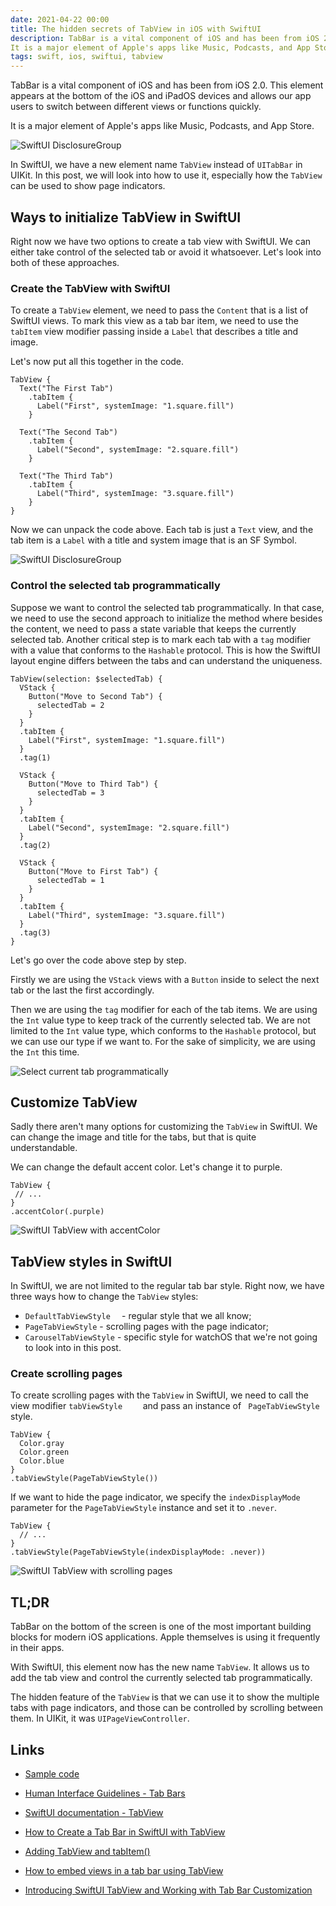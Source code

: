 ```yaml
---
date: 2021-04-22 00:00
title: The hidden secrets of TabView in iOS with SwiftUI
description: TabBar is a vital component of iOS and has been from iOS 2.0. This element appears at the bottom of the iOS and iPadOS devices and allows our app users to switch between different views or functions quickly.
It is a major element of Apple's apps like Music, Podcasts, and App Store.
tags: swift, ios, swiftui, tabview
---
```


TabBar is a vital component of iOS and has been from iOS 2.0. This element appears at the bottom of the iOS and iPadOS devices and allows our app users to switch between different views or functions quickly.

It is a major element of Apple's apps like Music, Podcasts, and App Store.

![SwiftUI DisclosureGroup](/assets/swiftui-tabview/appstore-tabview.png)

In SwiftUI, we have a new element name `TabView` instead of `UITabBar` in UIKit. In this post, we will look into how to use it, especially how the `TabView` can be used to show page indicators.

## Ways to initialize TabView in SwiftUI

Right now we have two options to create a tab view with SwiftUI. We can either take control of the selected tab or avoid it whatsoever. Let's look into both of these approaches.

### Create the TabView with SwiftUI

To create a `TabView` element, we need to pass the `Content` that is a list of SwiftUI views. To mark this view as a tab bar item, we need to use the `tabItem` view modifier passing inside a `Label` that describes a title and image.

Let's now put all this together in the code.

```
TabView {
  Text("The First Tab")
    .tabItem {
      Label("First", systemImage: "1.square.fill")
    }
  
  Text("The Second Tab")
    .tabItem {
      Label("Second", systemImage: "2.square.fill")
    }
  
  Text("The Third Tab")
    .tabItem {
      Label("Third", systemImage: "3.square.fill")
    }
}
```

Now we can unpack the code above. Each tab is just a `Text` view, and the tab item is a `Label` with a title and system image that is an SF Symbol.

![SwiftUI DisclosureGroup](/assets/swiftui-tabview/swiftui-tabview.gif)

### Control the selected tab programmatically

Suppose we want to control the selected tab programmatically. In that case, we need to use the second approach to initialize the method where besides the content, we need to pass a state variable that keeps the currently selected tab. Another critical step is to mark each tab with a `tag` modifier with a value that conforms to the `Hashable` protocol. This is how the SwiftUI layout engine differs between the tabs and can understand the uniqueness.

```
TabView(selection: $selectedTab) {
  VStack {
    Button("Move to Second Tab") {
      selectedTab = 2
    }
  }
  .tabItem {
    Label("First", systemImage: "1.square.fill")
  }
  .tag(1)
  
  VStack {
    Button("Move to Third Tab") {
      selectedTab = 3
    }
  }
  .tabItem {
    Label("Second", systemImage: "2.square.fill")
  }
  .tag(2)
  
  VStack {
    Button("Move to First Tab") {
      selectedTab = 1
    }
  }
  .tabItem {
    Label("Third", systemImage: "3.square.fill")
  }
  .tag(3)
}
```

Let's go over the code above step by step.

Firstly we are using the `VStack` views with a `Button` inside to select the next tab or the last the first accordingly.

Then we are using the `tag` modifier for each of the tab items. We are using the `Int` value type to keep track of the currently selected tab. We are not limited to the `Int` value type, which conforms to the `Hashable` protocol, but we can use our type if we want to. For the sake of simplicity, we are using the `Int` this time.

![Select current tab programmatically](/assets/swiftui-tabview/swiftui-tabview-selected-programmatically.gif)

## Customize TabView

Sadly there aren't many options for customizing the `TabView` in SwiftUI. We can change the image and title for the tabs, but that is quite understandable.

We can change the default accent color. Let's change it to purple.

```
TabView {
 // ...
}
.accentColor(.purple)
```

![SwiftUI TabView with accentColor](/assets/swiftui-tabview/swiftui-tabview-accentcolor.png)

## TabView styles in SwiftUI

In SwiftUI, we are not limited to the regular tab bar style. Right now, we have three ways how to change the `TabView` styles:

* `DefaultTabViewStyle	` - regular style that we all know;
* `PageTabViewStyle` - scrolling pages with the page indicator;
* `CarouselTabViewStyle` - specific style for watchOS that we're not going to look into in this post.

### Create scrolling pages

To create scrolling pages with the `TabView` in SwiftUI, we need to call the view modifier `tabViewStyle	` and pass an instance of `	PageTabViewStyle` style.

```
TabView {
  Color.gray
  Color.green
  Color.blue
}
.tabViewStyle(PageTabViewStyle())
```

If we want to hide the page indicator, we specify the `indexDisplayMode` parameter for the `PageTabViewStyle` instance and set it to `.never`.

```
TabView {
  // ...
}
.tabViewStyle(PageTabViewStyle(indexDisplayMode: .never))
```

![SwiftUI TabView with scrolling pages](/assets/swiftui-tabview/swiftui-tabview-scrolling-pages.gif)

## TL;DR

TabBar on the bottom of the screen is one of the most important building blocks for modern iOS applications. Apple themselves is using it frequently in their apps.

With SwiftUI, this element now has the new name `TabView`. It allows us to add the tab view and control the currently selected tab programmatically.

The hidden feature of the `TabView` is that we can use it to show the multiple tabs with page indicators, and those can be controlled by scrolling between them. In UIKit, it was `UIPageViewController`.

## Links

* [Sample code](https://github.com/fassko/SwiftUITabView)

* [Human Interface Guidelines - Tab Bars](https://developer.apple.com/design/human-interface-guidelines/ios/bars/tab-bars/)
* [SwiftUI documentation - TabView](https://developer.apple.com/documentation/swiftui/tabview)
* [How to Create a Tab Bar in SwiftUI with TabView](https://www.iosapptemplates.com/blog/swiftui/tabview-swiftui)
* [Adding TabView and tabItem()](https://www.hackingwithswift.com/quick-start/swiftui/adding-tabview-and-tabitem)
* [How to embed views in a tab bar using TabView](https://www.hackingwithswift.com/quick-start/swiftui/how-to-embed-views-in-a-tab-bar-using-tabview)
* [Introducing SwiftUI TabView and Working with Tab Bar Customization](https://www.appcoda.com/swiftui-tabview/)
